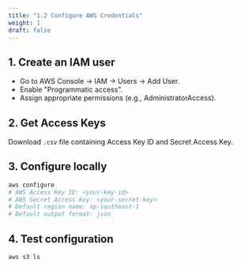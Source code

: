 ```yaml
---
title: "1.2 Configure AWS Credentials"
weight: 1
draft: false
---
```


## 1. Create an IAM user
- Go to AWS Console → IAM → Users → Add User.
- Enable "Programmatic access".
- Assign appropriate permissions (e.g., AdministratorAccess).

## 2. Get Access Keys
Download `.csv` file containing Access Key ID and Secret Access Key.

## 3. Configure locally
```bash
aws configure
# AWS Access Key ID: <your-key-id>
# AWS Secret Access Key: <your-secret-key>
# Default region name: ap-southeast-1
# Default output format: json
```

## 4. Test configuration
```bash
aws s3 ls
```
